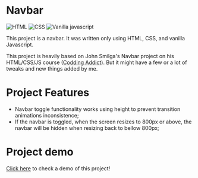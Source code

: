 # Navbar

![HTML](https://img.shields.io/badge/HTML-fc4f13) ![CSS](https://img.shields.io/badge/CSS-306af1) ![Vanilla javascript](https://img.shields.io/badge/Vanilla%20Javascript-f7e025)

This project is a navbar. It was written only using HTML, CSS, and vanilla Javascript.

This project is heavily based on John Smilga's Navbar project on his HTML/CSS/JS course ([Codding Addict](https://www.youtube.com/c/codingaddict)). But it might have a few or a lot of tweaks and new things added by me.

# Project Features

-   Navbar toggle functionality works using height to prevent transition animations inconsistence;
-   If the navbar is toggled, when the screen resizes to 800px or above, the navbar will be hidden when resizing back to bellow 800px;

# Project demo
[Click here](https://its0v3r-js-project-navbar.netlify.app/html/) to check a demo of this project!
